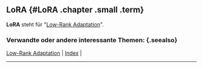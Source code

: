 ## LoRA {#LoRA .chapter .small .term}

**LoRA** steht für "[Low-Rank Adaptation](#Low-Rank-Adaptation)".

### Verwandte oder andere interessante Themen: {.seealso}

[Low-Rank Adaptation](#Low-Rank-Adaptation) |
[Index](#Index) |

----


